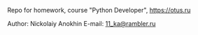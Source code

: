 Repo for homework, course "Python Developer", https://otus.ru

Author: Nickolaiy Anokhin
E-mail: 11_ka@rambler.ru
